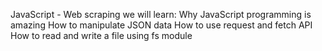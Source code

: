 JavaScript - Web scraping
we will learn:
Why JavaScript programming is amazing
How to manipulate JSON data
How to use request and fetch API
How to read and write a file using fs module
